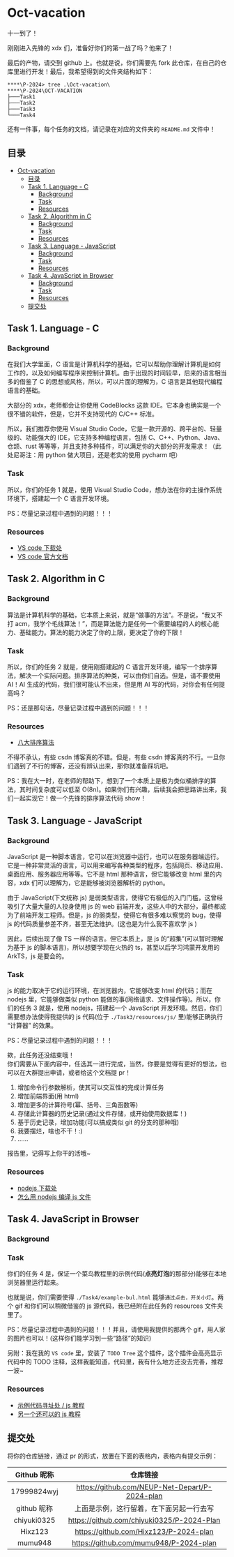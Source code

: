 # Oct-vacation

十一到了！

刚刚进入先锋的 xdx 们，准备好你们的第一战了吗？他来了！

最后的产物，请交到 github 上。也就是说，你们需要先 fork 此仓库，在自己的仓库里进行开发！最后，我希望得到的文件夹结构如下：

```shell
****\P-2024> tree .\Oct-vacation\
****\P-2024\OCT-VACATION
├───Task1
├───Task2
├───Task3
└───Task4
```

还有一件事，每个任务的文档，请记录在对应的文件夹的 `README.md` 文件中！

## 目录

- [Oct-vacation](#oct-vacation)
  - [目录](#目录)
  - [Task 1. Language - C](#task-1-language---c)
    - [Background](#background)
    - [Task](#task)
    - [Resources](#resources)
  - [Task 2. Algorithm in C](#task-2-algorithm-in-c)
    - [Background](#background-1)
    - [Task](#task-1)
    - [Resources](#resources-1)
  - [Task 3. Language - JavaScript](#task-3-language---javascript)
    - [Background](#background-2)
    - [Task](#task-2)
    - [Resources](#resources-2)
  - [Task 4. JavaScript in Browser](#task-4-javascript-in-browser)
    - [Background](#background-3)
    - [Task](#task-3)
    - [Resources](#resources-3)
  - [提交处](#提交处)

## Task 1. Language - C

### Background

在我们大学里面，C 语言是计算机科学的基础，它可以帮助你理解计算机是如何工作的，以及如何编写程序来控制计算机。由于出现的时间较早，后来的语言相当多的借鉴了 C 的思想或风格，所以，可以片面的理解为，C 语言是其他现代编程语言的基础。

大部分的 xdx，老师都会让你使用 CodeBlocks 这款 IDE。它本身也确实是一个很不错的软件，但是，它并不支持现代的 C/C++ 标准。

所以，我们推荐你使用 Visual Studio Code，它是一款开源的、跨平台的、轻量级的、功能强大的 IDE，它支持多种编程语言，包括 C、C++、Python、Java、仓颉、rust 等等等，并且支持多种插件，可以满足你的大部分的开发需求！（此处尼哥注：用 python 做大项目，还是老实的使用 pycharm 吧）

### Task

所以，你们的任务 1 就是，使用 Visual Studio Code，想办法在你的主操作系统环境下，搭建起一个 C 语言开发环境。

PS：尽量记录过程中遇到的问题！！！

### Resources

- [VS code 下载处](https://code.visualstudio.com/Download)
- [VS code 官方文档](https://code.visualstudio.com/docs)

## Task 2. Algorithm in C

### Background

算法是计算机科学的基础，它本质上来说，就是“做事的方法”。不是说，“我又不打 acm，我学个毛线算法！”，而是算法能力是任何一个需要编程的人的核心能力、基础能力。算法的能力决定了你的上限，更决定了你的下限！

### Task

所以，你们的任务 2 就是，使用刚搭建起的 C 语言开发环境，编写一个排序算法，解决一个实际问题。排序算法的种类，可以由你们自选。但是，请不要使用 AI！AI 生成的代码，我们很可能认不出来，但是用 AI 写的代码，对你会有任何提高吗？

PS：还是那句话，尽量记录过程中遇到的问题！！！

### Resources

- [八大排序算法](https://blog.csdn.net/hguisu/article/details/7776068)

不得不承认，有些 csdn 博客真的不错。但是，有些 csdn 博客真的不行。一旦你们遇到了不行的博客，还没有辨认出来，那你就准备踩坑吧。

PS：我在大一时，在老师的帮助下，想到了一个本质上是极为类似桶排序的算法，其时间复杂度可以低至 O(8n)。如果你们有兴趣，后续我会把思路讲出来，我们一起实现它！做一个先锋的排序算法代码 show！

## Task 3. Language - JavaScript

### Background

JavaScript 是一种脚本语言，它可以在浏览器中运行，也可以在服务器端运行。它是一种非常灵活的语言，可以用来编写各种类型的程序，包括网页、移动应用、桌面应用、服务器应用等等。它不是 html 那种语言，但它能够改变 html 里的内容，xdx 们可以理解为，它是能够被浏览器解析的 python。

由于 JavaScript(下文统称 js) 是弱类型语言，使得它有极低的入门门槛，这曾经吸引了大量大量的人投身使用 js 的 web 前端开发，这些人中的大部分，最终都成为了前端开发工程师。但是，js 的弱类型，使得它有很多难以察觉的 bug，使得 js 的代码质量参差不齐，甚至无法维护。(这也是为什么我不喜欢学 js )

因此，后续出现了像 TS 一样的语言。但它本质上，是 js 的“超集”(可以暂时理解为基于 js 的脚本语言)，所以想要学现在火热的 ts，甚至以后学习鸿蒙开发用的 ArkTS，js 是要会的。

### Task

js 的能力取决于它的运行环境，在浏览器内，它能够改变 html 的代码；而在 nodejs 里，它能够做类似 python 能做的事(网络请求、文件操作等)。所以，你们的任务 3 就是，使用 nodejs，搭建起一个 JavaScript 开发环境。然后，你们需要想办法使得我提供的 js 代码(位于 `./Task3/resources/js/` 里)能够正确执行 “计算器” 的效果。

PS：尽量记录过程中遇到的问题！！！

欸，此任务还没结束哦！  
你们需要从下面内容中，任选其一进行完成，当然，你要是觉得有更好的想法，也可以在大群提出申请，或者给这个文档提 pr！

1. 增加命令行参数解析，使其可以交互性的完成计算任务
2. 增加前端界面(用 html)
3. 增加更多的计算符号(幂、括号、三角函数等)
4. 存储此计算器的历史记录(通过文件存储，或开始使用数据库！)
5. 基于历史记录，增加功能(可以搞成类似 git 的分支的那种哦)
6. 我要摆烂，啥也不干！:)
7. ……

报告里，记得写上你干的活哦~

### Resources

- [nodejs 下载处](https://nodejs.org/zh-cn/download/)
- [怎么用 nodejs 编译 js 文件](https://cloud.tencent.com/developer/article/1836840)

## Task 4. JavaScript in Browser

### Background

### Task

你们的任务 4 是，保证一个菜鸟教程里的示例代码(**点亮灯泡**的那部分)能够在本地浏览器里运行起来。

也就是说，你们需要使得 `./Task4/example-bul.html` 能够`通过点击，开关小灯`。两个 gif 和你们可以稍微借鉴的 js 源代码，我已经附在此任务的 resources 文件夹里了。

PS：尽量记录过程中遇到的问题！！！并且，请使用我提供的那两个 gif，用人家的图片也可以！(这样你们能学习到一些“路径”的知识)

另附：我在我的 `VS code` 里，安装了 `TODO Tree` 这个插件，这个插件会高亮显示代码中的 TODO 注释，这样我能知道，代码里，我有什么地方还没去完善，推荐一波~

### Resources

- [示例代码寻址处 / js 教程](https://www.runoob.com/js/js-intro.html)
- [另一个还可以的 js 教程](https://zh.javascript.info/)

## 提交处

将你的仓库链接，通过 pr 的形式，放置在下面的表格内，表格内有提交示例：

| Github 昵称 |                    仓库链接                    |
| :---------: | :--------------------------------------------: |
| 17999824wyj | https://github.com/NEUP-Net-Depart/P-2024-plan |
| github 昵称 |    上面是示例，这行留着，在下面另起一行去写    |
| chiyuki0325 |   https://github.com/chiyuki0325/P-2024-Plan   |
 | Hixz123 | https://github.com/Hixz123/P-2024-plan |
|  mumu948    |   https://github.com/mumu948/P-2024-plan    |

